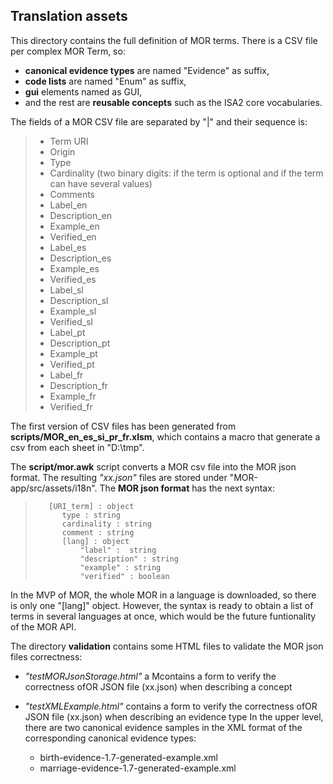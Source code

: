 ## Translation assets

This directory contains the full definition of MOR terms. There is a CSV file per complex MOR Term, so:
* **canonical evidence types** are named "Evidence" as suffix, 
* **code lists** are named "Enum" as suffix, 
* **gui** elements named as GUI,
* and the rest are **reusable concepts** such as the ISA2 core vocabularies.

The fields of a MOR CSV file are separated by "|" and their sequence is:
>	* Term URI
>	* Origin
>	* Type
>	* Cardinality (two binary digits:  if the term is optional and  if the term can have several values)
>	* Comments
>	* Label_en
>	* Description_en
>	* Example_en
>	* Verified_en
>	* Label_es
>	* Description_es
>	* Example_es
>	* Verified_es
>	* Label_sl
>	* Description_sl
>	* Example_sl
>	* Verified_sl
>	* Label_pt
>	* Description_pt
>	* Example_pt
>	* Verified_pt
>	* Label_fr
>	* Description_fr
>	* Example_fr
>	* Verified_fr

The first version of CSV files has been generated from **scripts/MOR_en_es_si_pr_fr.xlsm**, which contains a macro that generate a csv from each sheet in "D:\tmp". 

The **script/mor.awk** script converts a MOR csv file into the MOR json format. The resulting _"xx.json"_ files are stored under "MOR-app/src/assets/i18n".
The **MOR json format** has the next syntax:
>	     [URI_term] : object
>	     	type : string
>	     	cardinality : string
>	     	comment : string
>	     	[lang] : object
>	     		"label" :  string
>	     		"description" : string
>	     		"example" : string
>	     		"verified" : boolean

In the MVP of MOR, the whole MOR in a language is downloaded, so there is only one "[lang]" object. However, the syntax is ready to obtain a list of terms in several languages at once, which would be the future funtionality of the MOR API.

The directory **validation** contains some HTML files to validate the MOR json files correctness:
* _"testMORJsonStorage.html"_  a Mcontains a form to verify the correctness ofOR JSON file (xx.json) when describing a concept 
 
* _"testXMLExample.html"_ contains a form to verify the correctness ofOR JSON file (xx.json) when describing an evidence type
	In the upper level, there are two canonical evidence samples in the XML format of the corresponding canonical evidence types: 
	- birth-evidence-1.7-generated-example.xml
	- marriage-evidence-1.7-generated-example.xml

